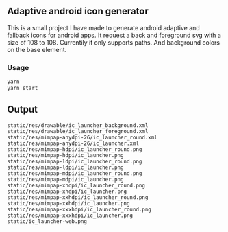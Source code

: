 ## Adaptive android icon generator

This is a small project I have made to generate android adaptive and fallback icons for android apps. It request a back and foreground svg with a size of 108 to 108. Currentily it only supports paths. And background colors on the base element.

### Usage

```bash
yarn
yarn start
```

## Output

```
static/res/drawable/ic_launcher_background.xml
static/res/drawable/ic_launcher_foreground.xml
static/res/mimpap-anydpi-26/ic_launcher_round.xml
static/res/mimpap-anydpi-26/ic_launcher.xml
static/res/mimpap-hdpi/ic_launcher_round.png
static/res/mimpap-hdpi/ic_launcher.png
static/res/mimpap-ldpi/ic_launcher_round.png
static/res/mimpap-ldpi/ic_launcher.png
static/res/mimpap-mdpi/ic_launcher_round.png
static/res/mimpap-mdpi/ic_launcher.png
static/res/mimpap-xhdpi/ic_launcher_round.png
static/res/mimpap-xhdpi/ic_launcher.png
static/res/mimpap-xxhdpi/ic_launcher_round.png
static/res/mimpap-xxhdpi/ic_launcher.png
static/res/mimpap-xxxhdpi/ic_launcher_round.png
static/res/mimpap-xxxhdpi/ic_launcher.png
static/ic_launcher-web.png
```
